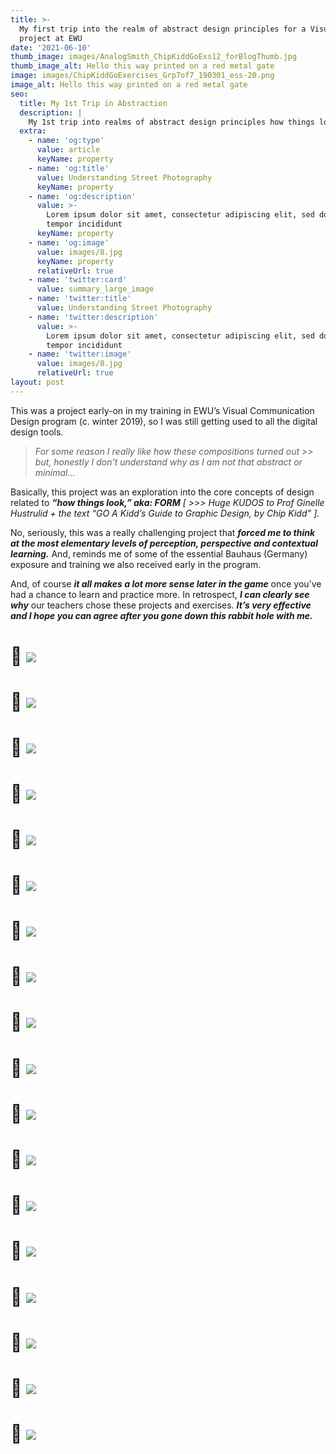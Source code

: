 ```yaml
---
title: >-
  My first trip into the realm of abstract design principles for a Visual Design
  project at EWU
date: '2021-06-10'
thumb_image: images/AnalogSmith_ChipKiddGoExs12_forBlogThumb.jpg
thumb_image_alt: Hello this way printed on a red metal gate
image: images/ChipKiddGoExercises_Grp7of7_190301_ess-20.png
image_alt: Hello this way printed on a red metal gate
seo:
  title: My 1st Trip in Abstraction
  description: |
    My 1st trip into realms of abstract design principles how things look
  extra:
    - name: 'og:type'
      value: article
      keyName: property
    - name: 'og:title'
      value: Understanding Street Photography
      keyName: property
    - name: 'og:description'
      value: >-
        Lorem ipsum dolor sit amet, consectetur adipiscing elit, sed do eiusmod
        tempor incididunt
      keyName: property
    - name: 'og:image'
      value: images/8.jpg
      keyName: property
      relativeUrl: true
    - name: 'twitter:card'
      value: summary_large_image
    - name: 'twitter:title'
      value: Understanding Street Photography
    - name: 'twitter:description'
      value: >-
        Lorem ipsum dolor sit amet, consectetur adipiscing elit, sed do eiusmod
        tempor incididunt
    - name: 'twitter:image'
      value: images/8.jpg
      relativeUrl: true
layout: post
---
```

This was a project early-on in my training in EWU’s Visual Communication Design program (c. winter 2019), so I was still getting used to all the digital design tools.

> *For some reason I really like how these compositions turned out >> but, honestly I don't understand why as I am not that abstract or minimal...*

Basically, this project was an exploration into the core concepts of design related to ***“how things look,” aka: FORM*** *\[ >>> Huge KUDOS to Prof Ginelle Hustrulid + the text “GO A Kidd’s Guide to Graphic Design, by Chip Kidd” ].*

No, seriously, this was a really challenging project that ***forced me to think at the most elementary levels of perception, perspective and contextual learning.*** And, reminds me of some of the essential Bauhaus (Germany) exposure and training we also received early in the program.

And, of course ***it all makes a lot more sense later in the game*** once you’ve had a chance to learn and practice more. In retrospect, ***I can clearly see why*** our teachers chose these projects and exercises. ***It’s very effective and I hope you can agree after you gone down this rabbit hole with me.***

# 🤔 ![](https://www.dropbox.com/s/qpmfvpx2wulhxgt/AnalogSmith_ChipKiddGoExs.jpg?raw=1)

# 🤔 ![](https://www.dropbox.com/s/co5r9jkk0oxg489/AnalogSmith_ChipKiddGoExs2.jpg?raw=1)

# 🤔 ![](https://www.dropbox.com/s/q9mp49ru3nvun94/AnalogSmith_ChipKiddGoExs3.jpg?raw=1)

# 🤔 ![](https://www.dropbox.com/s/3kipf1p24fl7zwe/AnalogSmith_ChipKiddGoExs4.jpg?raw=1)

# 🤔 ![](https://www.dropbox.com/s/9reuv1b0wb7orq1/AnalogSmith_ChipKiddGoExs5.jpg?raw=1)

# 🤔 ![](https://www.dropbox.com/s/abi6tr7q9dnxpnc/AnalogSmith_ChipKiddGoExs6.jpg?raw=1)

# 🤔 ![](https://www.dropbox.com/s/34e4viynibecukd/AnalogSmith_ChipKiddGoExs7.jpg?raw=1)

# 🤔 ![](https://www.dropbox.com/s/9ypldiemtwm25me/AnalogSmith_ChipKiddGoExs8.jpg?raw=1)

# 🤔 ![](https://www.dropbox.com/s/2zlnld8gpou7iz4/AnalogSmith_ChipKiddGoExs9.jpg?raw=1)

# 🤔 ![](https://www.dropbox.com/s/vcn5qtm53ugxfl0/AnalogSmith_ChipKiddGoExs10.jpg?raw=1)

# 🤔 ![](https://www.dropbox.com/s/o3g4bza9ikwif3z/AnalogSmith_ChipKiddGoExs11.jpg?raw=1)

# 🤔 ![](https://www.dropbox.com/s/ndn4qlmaahuyodc/AnalogSmith_ChipKiddGoExs12.jpg?raw=1)

# 🤔 ![](https://www.dropbox.com/s/yuxp2ka8h2e7ufz/AnalogSmith_ChipKiddGoExs13.jpg?raw=1)

# 🤔 ![](https://www.dropbox.com/s/dizidj4imbg4fgf/AnalogSmith_ChipKiddGoExs14.jpg?raw=1)

# 🤔 ![](https://www.dropbox.com/s/jhn3lioi6thj9rs/AnalogSmith_ChipKiddGoExs15.jpg?raw=1)

# 🤔 ![](https://www.dropbox.com/s/zbau24t7joapqof/AnalogSmith_ChipKiddGoExs16.jpg?raw=1)

# 🤔 ![](https://www.dropbox.com/s/80y1hegzf83045d/AnalogSmith_ChipKiddGoExs17.jpg?raw=1)

# 🤔 ![](https://www.dropbox.com/s/0f2xjkyj87yq0ig/AnalogSmith_ChipKiddGoExs19.jpg?raw=1)
